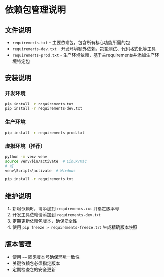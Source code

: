 # 依赖包管理说明

## 文件说明

- `requirements.txt` - 主要依赖包，包含所有核心功能所需的包
- `requirements-dev.txt` - 开发环境额外依赖，包含测试、代码格式化等工具
- `requirements-prod.txt` - 生产环境依赖，基于主requirements并添加生产环境特定包

## 安装说明

### 开发环境
```bash
pip install -r requirements.txt
pip install -r requirements-dev.txt
```

### 生产环境
```bash
pip install -r requirements-prod.txt
```

### 虚拟环境（推荐）
```bash
python -m venv venv
source venv/bin/activate  # Linux/Mac
# 或
venv\Scripts\activate  # Windows

pip install -r requirements.txt
```

## 维护说明

1. 新增依赖时，请添加到 `requirements.txt` 并指定版本号
2. 开发工具依赖请添加到 `requirements-dev.txt`
3. 定期更新依赖包版本，确保安全性
4. 使用 `pip freeze > requirements-freeze.txt` 生成精确版本快照

## 版本管理

- 使用 `==` 固定版本号确保环境一致性
- 关键依赖包必须指定版本
- 定期检查包的安全更新
